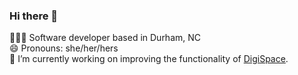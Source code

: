 ### Hi there 👋<br/>

👩🏻‍💻 Software developer based in Durham, NC<br/>
😄 Pronouns: she/her/hers<br/>
🔭 I’m currently working on improving the functionality of [DigiSpace](https://digispace.herokuapp.com/).<br/>
